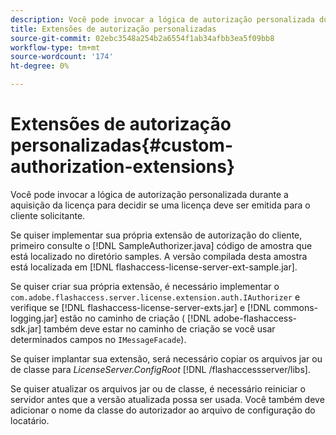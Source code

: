 ```yaml
---
description: Você pode invocar a lógica de autorização personalizada durante a aquisição da licença para decidir se uma licença deve ser emitida para o cliente solicitante.
title: Extensões de autorização personalizadas
source-git-commit: 02ebc3548a254b2a6554f1ab34afbb3ea5f09bb8
workflow-type: tm+mt
source-wordcount: '174'
ht-degree: 0%

---
```


# Extensões de autorização personalizadas{#custom-authorization-extensions}

Você pode invocar a lógica de autorização personalizada durante a aquisição da licença para decidir se uma licença deve ser emitida para o cliente solicitante.

Se quiser implementar sua própria extensão de autorização do cliente, primeiro consulte o [!DNL SampleAuthorizer.java] código de amostra que está localizado no diretório samples. A versão compilada desta amostra está localizada em [!DNL flashaccess-license-server-ext-sample.jar].

Se quiser criar sua própria extensão, é necessário implementar o `com.adobe.flashaccess.server.license.extension.auth.IAuthorizer` e verifique se [!DNL flashaccess-license-server-exts.jar] e [!DNL commons-logging.jar] estão no caminho de criação ( [!DNL adobe-flashaccess-sdk.jar] também deve estar no caminho de criação se você usar determinados campos no `IMessageFacade`).

Se quiser implantar sua extensão, será necessário copiar os arquivos jar ou de classe para *LicenseServer.ConfigRoot* [!DNL /flashaccessserver/libs].

Se quiser atualizar os arquivos jar ou de classe, é necessário reiniciar o servidor antes que a versão atualizada possa ser usada. Você também deve adicionar o nome da classe do autorizador ao arquivo de configuração do locatário.
